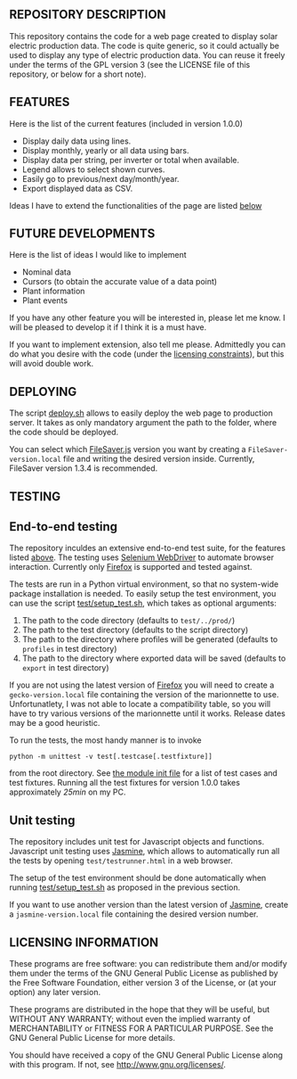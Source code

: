 REPOSITORY DESCRIPTION
----------------------

This repository contains the code for a web page created to display
solar electric production data. The code is quite generic, so it
could actually be used to display any type of electric production data.
You can reuse it freely under the terms of the GPL version 3 (see the 
LICENSE file of this repository, or below for a short note).

FEATURES
--------

Here is the list of the current features (included in version 1.0.0)
- Display daily data using lines.
- Display monthly, yearly or all data using bars.
- Display data per string, per inverter or total when available.
- Legend allows to select shown curves.
- Easily go to previous/next day/month/year.
- Export displayed data as CSV.

Ideas I have to extend the functionalities of the page are listed
[below](#future-developments)

FUTURE DEVELOPMENTS
-------------------

Here is the list of ideas I would like to implement
- Nominal data
- Cursors (to obtain the accurate value of a data point)
- Plant information
- Plant events

If you have any other feature you will be interested in, please let me know.
I will be pleased to develop it if I think it is a must have.

If you want to implement extension, also tell me please. Admittedly you
can do what you desire with the code (under the
[licensing constraints](#licensing-information)), but this will avoid double work.


DEPLOYING
---------

The script [deploy.sh](https://github.com/pasccom/SolarProd/blob/master/deploy.sh)
allows to easily deploy the web page to production server. It takes as only
mandatory argument the path to the folder, where the code should be deployed.

You can select which [FileSaver.js](https://github.com/eligrey/FileSaver.js) 
version you want by creating a `FileSaver-version.local` file and writing
the desired version inside. Currently, FileSaver version 1.3.4 is recommended.

TESTING
-------

## End-to-end testing

The repository inculdes an extensive end-to-end test suite, for the features listed
[above](#features). The testing uses
[Selenium WebDriver](https://www.seleniumhq.org/projects/webdriver/) to automate
browser interaction. Currently only [Firefox](https://www.mozilla.org/fr/firefox/)
is supported and tested against.

The tests are run in a Python virtual environment, so that no system-wide package
installation is needed. To easily setup the test environment, you can use the script
[test/setup_test.sh](https://github.com/pasccom/SolarProd/blob/master/test/setup_test.sh),
which takes as optional arguments:
1. The path to the code directory (defaults to `test/../prod/`)
1. The path to the test directory (defaults to the script directory)
2. The path to the directory where profiles will be generated (defaults to `profiles`
in test directory)
3. The path to the directory where exported data will be saved (defaults to `export`
in test directory)

If you are not using the latest version of [Firefox](https://www.mozilla.org/fr/firefox/)
you will need to create a `gecko-version.local` file containing the version of
the marionnette to use. Unfortunatlety, I was not able to locate a compatibility table,
so you will have to try various versions of the marionnette until it works. Release dates
may be a good heuristic.

To run the tests, the most handy manner is to invoke
```
python -m unittest -v test[.testcase[.testfixture]]
```
from the root directory.
See [the module init file](https://github.com/pasccom/SolarProd/blob/master/__init__.py)
for a list of test cases and test fixtures. Running all the test fixtures for version 
1.0.0 takes approximately *25min* on my PC.

## Unit testing

The repository includes unit test for Javascript objects and functions. Javascript
unit testing uses [Jasmine](https://jasmine.github.io/), which allows to automatically
run all the tests by opening `test/testrunner.html` in a web browser.

The setup of the test environment should be done automatically when running
[test/setup_test.sh](https://github.com/pasccom/SolarProd/blob/master/test/setup_test.sh)
as proposed in the previous section.

If you want to use another version than the latest version of
[Jasmine](https://jasmine.github.io/), create a `jasmine-version.local` file containing
the desired version number.

LICENSING INFORMATION
---------------------
These programs are free software: you can redistribute them and/or modify
them under the terms of the GNU General Public License as published by
the Free Software Foundation, either version 3 of the License, or
(at your option) any later version.

These programs are distributed in the hope that they will be useful,
but WITHOUT ANY WARRANTY; without even the implied warranty of
MERCHANTABILITY or FITNESS FOR A PARTICULAR PURPOSE.  See the
GNU General Public License for more details.

You should have received a copy of the GNU General Public License
along with this program. If not, see <http://www.gnu.org/licenses/>.
